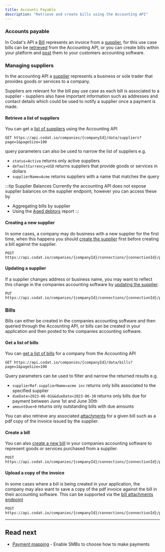 ```yaml
---
title: Accounts Payable
description: "Retrieve and create bills using the Accounting API"
---
```


### Accounts payable

In Codat's API a [Bill](/payables-api#/schemas/Bill) represents an invoice from a [supplier](/payables-api#/schemas/Supplier), for this use case bills can be [retrieved](/payables-api#/operations/list-bills) from the Accounting API, or you can create bills within your platform and [post](https://docs.codat.io/payables-api#/operations/create-bill) them to your customers accounting software.

### Managing suppliers

In the accounting API a [supplier](/payables-api#/schemas/Supplier) represents a business or sole trader that provides goods or services to a company.

Suppliers are relevant for the bill pay use case as each bill is associated to a supplier - suppliers also have important information such as addresses and contact details which could be used to notify a supplier once a payment is made.

#### Retrieve a list of suppliers

You can get a [list of suppliers](/payables-api#/operations/list-suppliers) using the Accounting API

```http request
GET https://api.codat.io/companies/{companyId}/data/suppliers?page=1&pageSize=100
```

query parameters can also be used to narrow the list of suppliers e.g.
- `status=Active` returns only active suppliers
- `defaultCurrency=USD` returns suppliers that provide goods or services in dollars
- `supplierName=Acme` returns suppliers with a name that matches the query

:::tip Supplier Balances
Currently the accounting API does not expose supplier balances on the supplier endpoint, however you can access these by
- Aggregating bills by supplier
- Using the [Aged debtors](/payables-api#/operations/get-aged-debtors-report) report
:::

#### Creating a new supplier

In some cases, a company may do business with a new supplier for the first time, when this happens you should [create the supplier](/payables-api#/operations/create-supplier) first before creating a bill against the supplier.

```http request
POST https://api.codat.io/companies/{companyId}/connections/{connectionId}/push/suppliers
```

#### Updating a supplier

If a supplier changes address or business name, you may want to reflect this change in the companies accounting software by [updating the supplier](/payables-api#/operations/put-supplier).

```http request
PUT https://api.codat.io/companies/{companyId}/connections/{connectionId}/push/suppliers/{supplierId}
```

### Bills

Bills can either be created in the companies accounting software and then queried through the Accounting API, or bills can be created in your application and then posted to the companies accounting software.

#### Get a list of bills

You can [get a list of bills](/payables-api#/operations/list-bills) for a company from the Accounting API

```http request
GET https://api.codat.io/companies/{companyId}/data/bills?page=1&pageSize=100
```

Query parameters can be used to filter and narrow the returned results e.g.
- `supplierRef.supplierName=acme inc` returns only bills associated to the specified supplier
- `dueDate>2023-06-01&&dueDate<2023-06-30` returns only bills due for payment between June 1st and June 30th
- `amountDue>0` returns only outstanding bills with due amounts

You can also retrieve any associated [attachments](/payables-api#/operations/download-bill-attachment) for a given bill such as a pdf copy of the invoice issued by the supplier.

#### Create a bill

You can also [create a new bill](/payables-api#/operations/create-bill) in your companies accounting software to represent goods or services purchased from a supplier.

```http request
POST https://api.codat.io/companies/{companyId}/connections/{connectionId}/push/bills
```

#### Upload a copy of the invoice

In some cases where a bill is being created in your application, the company may also want to save a copy of the pdf invoice against the bill in their accounting software. This can be supported via the [bill attachments endpoint](/payables-api#/operations/upload-bill-attachments)

```http request
POST https://api.codat.io/companies/{companyId}/connections/{connectionId}/push/bills/{billId}/attachments
```

---

## Read next

- [Payment mapping](/usecases/bill-pay/mapping) - Enable SMBs to choose how to make payments